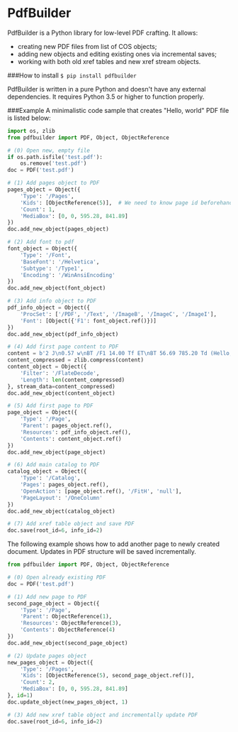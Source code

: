 # PdfBuilder
PdfBuilder is a Python library for low-level PDF crafting. It allows:
- creating new PDF files from list of COS objects;
- adding new objects and editing existing ones via incremental saves;
- working with both old xref tables and new xref stream objects.

###How to install
`$ pip install pdfbuilder`

PdfBuilder is written in a pure Python and doesn't have any external dependencies. It requires Python 3.5 or higher to function properly.

###Example
A minimalistic code sample that creates "Hello, world" PDF file is listed below:
```python
import os, zlib
from pdfbuilder import PDF, Object, ObjectReference

# (0) Open new, empty file
if os.path.isfile('test.pdf'):
    os.remove('test.pdf')
doc = PDF('test.pdf')

# (1) Add pages object to PDF
pages_object = Object({
    'Type': '/Pages',
    'Kids': [ObjectReference(5)],  # We need to know page id beforehand :(
    'Count': 1,
    'MediaBox': [0, 0, 595.28, 841.89]
})
doc.add_new_object(pages_object)

# (2) Add font to pdf
font_object = Object({
    'Type': '/Font',
    'BaseFont': '/Helvetica',
    'Subtype': '/Type1',
    'Encoding': '/WinAnsiEncoding'
})
doc.add_new_object(font_object)

# (3) Add info object to PDF
pdf_info_object = Object({
    'ProcSet': ['/PDF', '/Text', '/ImageB', '/ImageC', '/ImageI'],
    'Font': [Object({'F1': font_object.ref()})]
})
doc.add_new_object(pdf_info_object)

# (4) Add first page content to PDF
content = b'2 J\n0.57 w\nBT /F1 14.00 Tf ET\nBT 56.69 785.20 Td (Hello, world!) Tj ET\n'
content_compressed = zlib.compress(content)
content_object = Object({
    'Filter': '/FlateDecode',
    'Length': len(content_compressed)
}, stream_data=content_compressed)
doc.add_new_object(content_object)

# (5) Add first page to PDF
page_object = Object({
    'Type': '/Page',
    'Parent': pages_object.ref(),
    'Resources': pdf_info_object.ref(),
    'Contents': content_object.ref()
})
doc.add_new_object(page_object)

# (6) Add main catalog to PDF
catalog_object = Object({
    'Type': '/Catalog',
    'Pages': pages_object.ref(),
    'OpenAction': [page_object.ref(), '/FitH', 'null'],
    'PageLayout': '/OneColumn'
})
doc.add_new_object(catalog_object)

# (7) Add xref table object and save PDF
doc.save(root_id=6, info_id=2)
```
The following example shows how to add another page to newly created document. Updates in PDF structure will be saved incrementally.
```python
from pdfbuilder import PDF, Object, ObjectReference

# (0) Open already existing PDF
doc = PDF('test.pdf')

# (1) Add new page to PDF
second_page_object = Object({
    'Type': '/Page',
    'Parent': ObjectReference(1),
    'Resources': ObjectReference(3),
    'Contents': ObjectReference(4)
})
doc.add_new_object(second_page_object)

# (2) Update pages object
new_pages_object = Object({
    'Type': '/Pages',
    'Kids': [ObjectReference(5), second_page_object.ref()],
    'Count': 2,
    'MediaBox': [0, 0, 595.28, 841.89]
}, id=1)
doc.update_object(new_pages_object, 1)

# (3) Add new xref table object and incrementally update PDF
doc.save(root_id=6, info_id=2)
```
